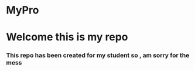 # MyPro
<h1>Welcome this is my repo</h1>
<h3>This repo has been created for my student so , am sorry for the mess</h3>
